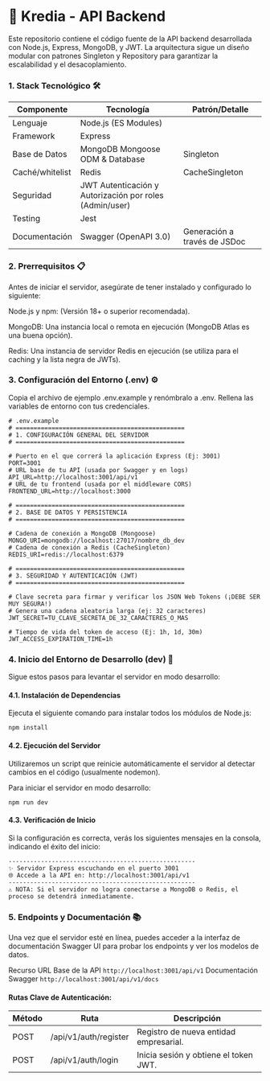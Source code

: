 # 🚀 Kredia - API Backend
Este repositorio contiene el código fuente de la API backend desarrollada con Node.js, Express, MongoDB, y JWT. La arquitectura sigue un diseño modular con patrones Singleton y Repository para garantizar la escalabilidad y el desacoplamiento.

### 1. Stack Tecnológico 🛠️

|Componente|Tecnología|	Patrón/Detalle|
|--|--|--|
|Lenguaje|	Node.js (ES Modules)||	
|Framework|Express ||	
|Base de Datos|	MongoDB	Mongoose ODM & Database|Singleton|
|Caché/whitelist|	Redis|	CacheSingleton|
|Seguridad|	JWT	Autenticación y Autorización por roles (Admin/user)||
|Testing|	Jest||	
|Documentación|	Swagger (OpenAPI 3.0)	|Generación a través de JSDoc|

### 2. Prerrequisitos 📋

Antes de iniciar el servidor, asegúrate de tener instalado y configurado lo siguiente:

Node.js y npm: (Versión 18+ o superior recomendada).

MongoDB: Una instancia local o remota en ejecución (MongoDB Atlas es una buena opción).

Redis: Una instancia de servidor Redis en ejecución (se utiliza para el caching y la lista negra de JWTs).

### 3. Configuración del Entorno (.env) ⚙️

Copia el archivo de ejemplo .env.example y renómbralo a .env. Rellena las variables de entorno con tus credenciales.

```
# .env.example
# ===============================================
# 1. CONFIGURACIÓN GENERAL DEL SERVIDOR
# ===============================================

# Puerto en el que correrá la aplicación Express (Ej: 3001)
PORT=3001
# URL base de tu API (usada por Swagger y en logs)
API_URL=http://localhost:3001/api/v1
# URL de tu frontend (usada por el middleware CORS)
FRONTEND_URL=http://localhost:3000

# ===============================================
# 2. BASE DE DATOS Y PERSISTENCIA
# ===============================================

# Cadena de conexión a MongoDB (Mongoose)
MONGO_URI=mongodb://localhost:27017/nombre_db_dev
# Cadena de conexión a Redis (CacheSingleton)
REDIS_URI=redis://localhost:6379

# ===============================================
# 3. SEGURIDAD Y AUTENTICACIÓN (JWT)
# ===============================================

# Clave secreta para firmar y verificar los JSON Web Tokens (¡DEBE SER MUY SEGURA!)
# Genera una cadena aleatoria larga (ej: 32 caracteres)
JWT_SECRET=TU_CLAVE_SECRETA_DE_32_CARACTERES_O_MAS

# Tiempo de vida del token de acceso (Ej: 1h, 1d, 30m)
JWT_ACCESS_EXPIRATION_TIME=1h
```

### 4. Inicio del Entorno de Desarrollo (dev) 🚀

Sigue estos pasos para levantar el servidor en modo desarrollo:

#### 4.1. Instalación de Dependencias
Ejecuta el siguiente comando para instalar todos los módulos de Node.js:

```
npm install
```

#### 4.2. Ejecución del Servidor
Utilizaremos un script que reinicie automáticamente el servidor al detectar cambios en el código (usualmente nodemon).

Para iniciar el servidor en modo desarrollo:
```
npm run dev
```

#### 4.3. Verificación de Inicio
Si la configuración es correcta, verás los siguientes mensajes en la consola, indicando el éxito del inicio:

```
----------------------------------------------------
✨ Servidor Express escuchando en el puerto 3001
🌐 Accede a la API en: http://localhost:3001/api/v1
----------------------------------------------------
⚠️ NOTA: Si el servidor no logra conectarse a MongoDB o Redis, el proceso se detendrá inmediatamente.
```

### 5. Endpoints y Documentación 📚
Una vez que el servidor esté en línea, puedes acceder a la interfaz de documentación Swagger UI para probar los endpoints y ver los modelos de datos.

Recurso	URL
Base de la API	`http://localhost:3001/api/v1`
Documentación Swagger	`http://localhost:3001/api/v1/docs`

#### Rutas Clave de Autenticación:

|Método|	Ruta|	Descripción|
|--|--|--|
|POST|	/api/v1/auth/register |	Registro de nueva entidad empresarial.|
|POST|	/api/v1/auth/login|	Inicia sesión y obtiene el token JWT.|
